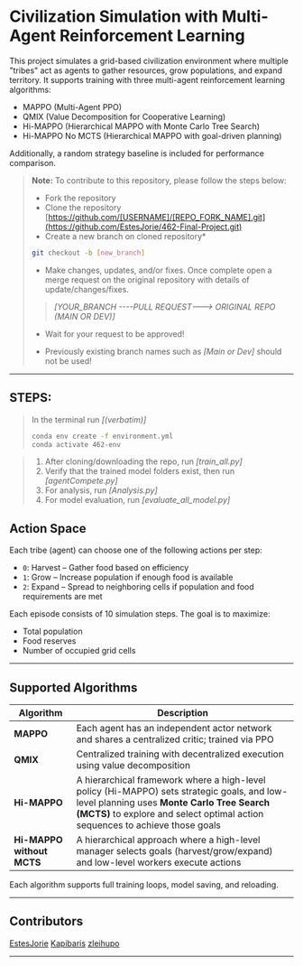   # Civilization Simulation with Multi-Agent Reinforcement Learning

This project simulates a grid-based civilization environment where multiple "tribes" act as agents to gather resources, grow populations, and expand territory. It supports training with three multi-agent reinforcement learning algorithms:

- MAPPO (Multi-Agent PPO)
- QMIX (Value Decomposition for Cooperative Learning)
- Hi-MAPPO (Hierarchical MAPPO with Monte Carlo Tree Search)
- Hi-MAPPO No MCTS (Hierarchical MAPPO with goal-driven planning)

Additionally, a random strategy baseline is included for performance comparison.

> **Note:** To contribute to this repository, please follow the steps below:
>
> - Fork the repository 
> - Clone the repository [https://github.com/[USERNAME]/[REPO_FORK_NAME].git](https://github.com/EstesJorie/462-Final-Project.git)
> - Create a new branch on cloned repository* 
>
>```bash 
>git checkout -b [new_branch]
>```
> - Make changes, updates, and/or fixes. Once complete open a merge request on the original repository with details of update/changes/fixes. 
>
>>*[YOUR_BRANCH ----PULL REQUEST---> ORIGINAL REPO (MAIN OR DEV)]*
>
> - Wait for your request to be approved!
>
> * Previously existing branch names such as *[Main or Dev]* should not be used!
---

## STEPS:

> In the terminal run *[(verbatim)]*
> ```bash
>conda env create -f environment.yml
>conda activate 462-env
>```

> 1. After cloning/downloading the repo, run *[train_all.py]*
> 2. Verify that the trained model folders exist, then run *[agentCompete.py]*
> 3. For analysis, run *[Analysis.py]*
> 4. For model evaluation, run *[evaluate_all_model.py]*

## Action Space

Each tribe (agent) can choose one of the following actions per step:

- `0`: Harvest – Gather food based on efficiency  
- `1`: Grow – Increase population if enough food is available  
- `2`: Expand – Spread to neighboring cells if population and food requirements are met  

Each episode consists of 10 simulation steps. The goal is to maximize:

- Total population  
- Food reserves  
- Number of occupied grid cells  

---

## Supported Algorithms

| Algorithm    | Description |
|--------------|-------------|
| **MAPPO**    | Each agent has an independent actor network and shares a centralized critic; trained via PPO |
| **QMIX**     | Centralized training with decentralized execution using value decomposition |
| **Hi-MAPPO** | A hierarchical framework where a high-level policy (Hi-MAPPO) sets strategic goals, and low-level planning uses **Monte Carlo Tree Search (MCTS)** to explore and select optimal action sequences to achieve those goals |
| **Hi-MAPPO without MCTS** | A hierarchical approach where a high-level manager selects goals (harvest/grow/expand) and low-level workers execute actions |

Each algorithm supports full training loops, model saving, and reloading.

--- 
## Contributors

[EstesJorie](https://github.com/EstesJorie)
[Kapibaris](https://github.com/Kapibaris)
[zleihupo](https://github.com/zleihupo)

---
